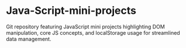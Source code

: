 # Java-Script-mini-projects
Git repository featuring JavaScript mini projects highlighting DOM manipulation, core JS concepts, and localStorage usage for streamlined data management.
